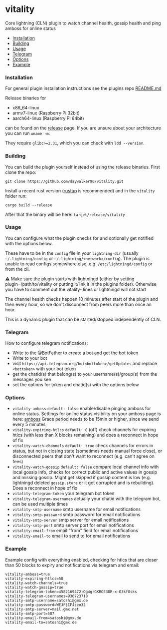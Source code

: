 # vitality
Core lightning (CLN) plugin to watch channel health, gossip health and ping amboss for online status

* [Installation](#installation)
* [Building](#building)
* [Usage](#usage)
* [Telegram](#telegram)
* [Options](#options)
* [Example](#example)

### Installation
For general plugin installation instructions see the plugins repo [README.md](https://github.com/lightningd/plugins/blob/master/README.md#Installation)

Release binaries for
* x86_64-linux
* armv7-linux (Raspberry Pi 32bit)
* aarch64-linux (Raspberry Pi 64bit)

can be found on the [release](https://github.com/daywalker90/vitality/releases) page. If you are unsure about your architecture you can run ``uname -m``.

They require ``glibc>=2.31``, which you can check with ``ldd --version``.

### Building
You can build the plugin yourself instead of using the release binaries.
First clone the repo:

``git clone https://github.com/daywalker90/vitality.git``

Install a recent rust version ([rustup](https://rustup.rs/) is recommended) and in the ``vitality`` folder run:

``cargo build --release``

After that the binary will be here: ``target/release/vitality``

### Usage
You can configure what the plugin checks for and optionally get notified with the options below.

These have to be in the ``config`` file in your ``lightning-dir`` (usually ``~/.lightning/config`` or ``~/.lightning/<network>/config``). The plugin is unable to read configs somewhere else, e.g. ``/etc/lightningd/config`` or from the cli.

:warning: Make sure the plugin starts with lightningd (either by setting plugin=/path/to/vitality or putting it/link it in the plugins folder). Otherwise you have to comment out the vitality- lines or lightningd will not start

The channel health checks happen 10 minutes after start of the plugin and then every hour, so we don't disconnect from peers more than once an hour.

This is a dynamic plugin that can be started/stopped independently of CLN.

### Telegram
How to configure telegram notifications:
* Write to the @BotFather to create a bot and get the bot token
* Write to your bot
* visit ``https://api.telegram.org/bot<bottoken>/getUpdates`` and replace ``<bottoken>`` with your bot token
* get the chatid(s) that belong(s) to your username(s)/group(s) from the messages you see
* set the options for token and chatid(s) with the options below

### Options
* ``vitality-amboss`` ``default: false`` enable/disable pinging amboss for online status. Settings for online status visibility on your amboss page is here: [amboss](https://amboss.space/settings?page=monitoring)  Grace period needs to be 15min or higher, since we send every 5 minutes
* ``vitality-expiring-htlcs`` ``default: 0`` (off) check channels for expiring htlcs (with less than X blocks remaining) and does a reconnect in hope of fix
* ``vitality-watch-channels`` ``default: true`` check channels for errors in status, but not in closing state (sometimes needs manual force close), or disconnected peers that don't want to reconnect (e.g. can't agree on fees)
* ``vitality-watch-gossip`` ``default: false`` compare local channel info with local gossip info, checks for correct public and active values in gossip and missing gossip. Might get skipped if gossip content is low (e.g. lightningd deleted ``gossip.store`` or it got corrupted and is rebuilding). Does a reconnect in hope of fix
* ``vitality-telegram-token`` your telegram bot token
* ``vitality-telegram-usernames`` actually your chatid with the telegram bot, can be used multiple times
* ``vitality-smtp-username`` smtp username for email notifications
* ``vitality-smtp-password`` smtp password for email notifications
* ``vitality-smtp-server`` smtp server for email notifications
* ``vitality-smtp-port`` smtp server port for email notifications
* ``vitality-email-from`` email "from" field for email notifications
* ``vitality-email-to`` email to send to for email notifications

### Example
Example config with everything enabled, checking for htlcs that are closer than 50 blocks to expiry and notifications via telegram and email:
```
vitality-amboss=true
vitality-expiring-htlcs=50
vitality-watch-channels=true
vitality-watch-gossip=true
vitality-telegram-token=4582169472:Og4grGKROE3OR-x-O3kfOsks
vitality-telegram-usernames=936723718
vitality-smtp-username=satoshi@gmx.de
vitality-smtp-password=WEJF§IFJseo32
vitality-smtp-server=mail.gmx.net
vitality-smtp-port=587
vitality-email-from=satoshi@gmx.de
vitality-email-to=satoshi@gmx.de
```
